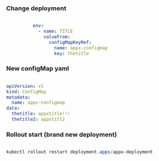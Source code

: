 ### Change deployment

```yaml

          env:
            - name: TITLE
              valueFrom:
                configMapKeyRef:
                  name: appx-configmap
                  key: thetitle

```


### New configMap yaml

```yaml

apiVersion: v1
kind: ConfigMap
metadata:
  name: appx-configmap
data:
  thetitle: appxtitle!!!
  thetitle2: appxtitl2

```

### Rollout start (brand new deployment)

```powershell

kubectl rollout restart deployment.apps/appx-deployment

```